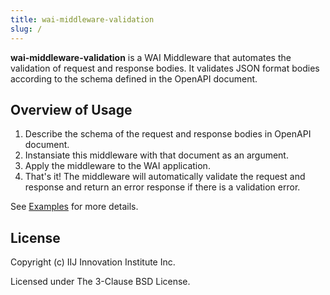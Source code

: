 ```yaml
---
title: wai-middleware-validation
slug: /
---
```


**wai-middleware-validation** is a WAI Middleware that automates the validation of request and response bodies. It validates JSON format bodies according to the schema defined in the OpenAPI document.

## Overview of Usage

1. Describe the schema of the request and response bodies in OpenAPI document.
2. Instansiate this middleware with that document as an argument.
3. Apply the middleware to the WAI application.
4. That's it! The middleware will automatically validate the request and response and return an error response if there is a validation error.

See [Examples](/examples/yesod) for more details.

## License

Copyright (c) IIJ Innovation Institute Inc.

Licensed under The 3-Clause BSD License.
